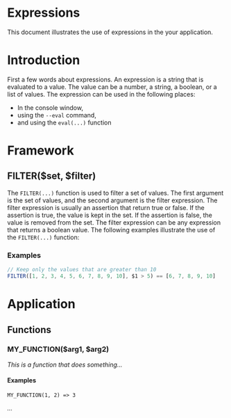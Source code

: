 # Expressions

This document illustrates the use of expressions in the your application.

# Introduction

First a few words about expressions. An expression is a string that is evaluated to a value. The value can be a number, a string, a boolean, or a list of values. The expression can be used in the following places:

- In the console window,
- using the `--eval` command,
- and using the `eval(...)` function

# Framework

## FILTER($set, $filter)

The `FILTER(...)` function is used to filter a set of values. The first argument is the set of values, and the second argument is the filter expression. The filter expression is usually an assertion that return true or false. If the assertion is true, the value is kept in the set. If the assertion is false, the value is removed from the set. The filter expression can be any expression that returns a boolean value. The following examples illustrate the use of the `FILTER(...)` function:

### Examples

```js
// Keep only the values that are greater than 10
FILTER([1, 2, 3, 4, 5, 6, 7, 8, 9, 10], $1 > 5) == [6, 7, 8, 9, 10]
```

# Application

## Functions

### MY_FUNCTION($arg1, $arg2)

_This is a function that does something..._

#### Examples

```
MY_FUNCTION(1, 2) => 3
```

_..._
